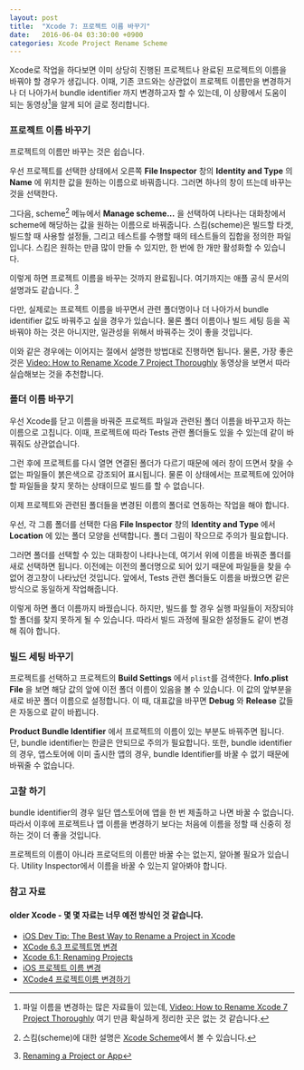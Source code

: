 ```yaml
---
layout: post
title:  "Xcode 7: 프로젝트 이름 바꾸기"
date:   2016-06-04 03:30:00 +0900
categories: Xcode Project Rename Scheme
---
```


Xcode로 작업을 하다보면 이미 상당히 진행된 프로젝트나 완료된 프로젝트의 이름을 바꿔야 할 경우가 생깁니다.
이때, 기존 코드와는 상관없이 프로젝트 이름만을 변경하거나 더 나아가서 bundle identifier 까지 변경하고자 할 수 있는데, 이 상황에서 도움이 되는 동영상[^MAR]을 알게 되어 글로 정리합니다.  

### 프로젝트 이름 바꾸기

프로젝트의 이름만 바꾸는 것은 쉽습니다.

우선 프로젝트를 선택한 상태에서 오른쪽 **File Inspector** 창의 **Identity and Type** 의 **Name** 에 위치한 값을 원하는 이름으로 바꿔줍니다. 그러면 하나의 창이 뜨는데 바꾸는 것을 선택한다.

그다음, scheme[^Scheme] 메뉴에서 **Manage scheme...** 을 선택하여 나타나는 대화창에서 scheme에 해당하는 값을 원하는 이름으로 바꿔줍니다. 스킴(scheme)은 빌드할 타겟, 빌드할 때 사용할 설정들, 그리고 테스트를 수행할 때의 테스트들의 집합을 정의한 파일입니다. 스킴은 원하는 만큼 많이 만들 수 있지만, 한 번에 한 개만 활성화할 수 있습니다.

이렇게 하면 프로젝트 이름을 바꾸는 것까지 완료됩니다. 여기까지는 애플 공식 문서의 설명과도 같습니다. [^Apple]

다만, 실제로는 프로젝트 이름을 바꾸면서 관련 폴더명이나 더 나아가서 bundle identifier 값도 바꿔주고 싶을 경우가 있습니다. 물론 폴더 이름이나 빌드 세팅 등을 꼭 바꿔야 하는 것은 아니지만, 일관성을 위해서 바꿔주는 것이 좋을 것입니다.

이와 같은 경우에는 이어지는 절에서 설명한 방법대로 진행하면 됩니다. 물론, 가장 좋은 것은 [Video: How to Rename Xcode 7 Project Thoroughly](https://www.youtube.com/watch?v=jRnVjtNLLLk) 동영상을 보면서 따라 실습해보는 것을 추천합니다.

### 폴더 이름 바꾸기

우선 Xcode를 닫고 이름을 바꿔준 프로젝트 파일과 관련된 폴더 이름을 바꾸고자 하는 이름으로 고칩니다. 이때, 프로젝트에 따라 Tests 관련 폴더들도 있을 수 있는데 같이 바꿔줘도 상관없습니다.

그런 후에 프로젝트를 다시 열면 연결된 폴더가 다르기 때문에 에러 창이 뜨면서 찾을 수 없는 파일들이 붉은색으로 강조되어 표시됩니다. 물론 이 상태에서는 프로젝트에 있어야할 파일들을 찾지 못하는 상태이므로 빌드를 할 수 없습니다.

이제 프로젝트와 관련된 폴더들을 변경된 이름의 폴더로 연동하는 작업을 해야 합니다.  

우선, 각 그룹 폴더를 선택한 다음 **File Inspector** 창의 **Identity and Type** 에서 **Location** 에 있는 폴더 모양을 선택합니다. 폴더 그림이 작으므로 주의가 필요합니다.

그러면 폴더를 선택할 수 있는 대화창이 나타나는데, 여기서 위에 이름을 바꿔준 폴더를 새로 선택하면 됩니다. 이전에는 이전의 폴더명으로 되어 있기 때문에 파일들을 찾을 수 없어 경고창이 나타났던 것입니다. 앞에서, Tests 관련 폴더들도 이름을 바꿨으면 같은 방식으로 동일하게 작업해줍니다.

이렇게 하면 폴더 이름까지 바꿨습니다. 하지만, 빌드를 할 경우 실행 파일들이 저장되야할 폴더를 찾지 못하게 될 수 있습니다. 따라서 빌드 과정에 필요한 설정들도 같이 변경해 줘야 합니다.

### 빌드 세팅 바꾸기

프로젝트를 선택하고 프로젝트의 **Build Settings** 에서 `plist`를 검색한다. **Info.plist File** 을 보면 해당 값의 앞에 이전 폴더 이름이 있음을 볼 수 있습니다. 이 값의 앞부분을 새로 바꾼 폴더 이름으로 설정합니다. 이 때, 대표값을 바꾸면 **Debug** 와 **Release** 값들은 자동으로 같이 바뀝니다.

**Product Bundle Identifier** 에서 프로젝트의 이름이 있는 부분도 바꿔주면 됩니다. 단, bundle identifier는 한글은 안되므로 주의가 필요합니다. 또한, bundle identifier의 경우, 앱스토어에 이미 출시한 앱의 경우, bundle Identifier를 바꿀 수 없기 때문에 바꿔줄 수 없습니다.


### 고찰 하기

bundle identifier의 경우 일단 앱스토어에 앱을 한 번 제출하고 나면 바꿀 수 없습니다. 따라서 이후에 프로젝트나 앱 이름을 변경하기 보다는 처음에 이름을 정할 때 신중히 정하는 것이 더 좋을 것입니다.

프로젝트의 이름이 아니라 프로덕트의 이름만 바꿀 수는 없는지, 알아볼 필요가 있습니다. Utility Inspector에서 이름을 바꿀 수 있는지 알아봐야 합니다.


### 참고 자료

[^MAR]: 파일 이름을 변경하는 많은 자료들이 있는데, [Video: How to Rename Xcode 7 Project Thoroughly](https://www.youtube.com/watch?v=jRnVjtNLLLk) 여기 만큼 확실하게 정리한 곳은 없는 것 같습니다.

#### older Xcode - 몇 몇 자료는 너무 예전 방식인 것 같습니다.

[^Scheme]: 스킴(scheme)에 대한 설명은 [Xcode Scheme](https://developer.apple.com/library/ios/featuredarticles/XcodeConcepts/Concept-Schemes.html#//apple_ref/doc/uid/TP40009328-CH8-SW1)에서 볼 수 있습니다.

[^Apple]: [Renaming a Project or App](https://developer.apple.com/library/ios/recipes/xcode_help-project_editor/RenamingaProject/RenamingaProject.html)

- [iOS Dev Tip: The Best Way to Rename a Project in Xcode](http://matthewfecher.com/app-developement/xcode-tips-the-best-way-to-change-a-project-name-in-xcode/)
- [XCode 6.3 프로젝트명 변경](http://wookmania.tistory.com/13)
- [Xcode 6.1: Renaming Projects](http://www.totem.training/swift-ios-tips-tricks-tutorials-blog/xcode-61-renaming-projects)
- [iOS 프로젝트 이름 변경](http://xcode5.tistory.com/entry/iOS-프로젝트-이름-변경)
- [XCode4 프로젝트이름 변경하기](http://smok95.tistory.com/227)
